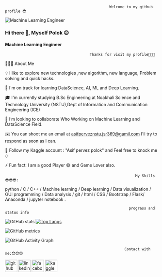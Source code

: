                                                     Welcome to my github profile 😎
                                                    
   ![Machine Learning Engineer](https://monkeylearn.com/static/d7bc5e292b4d171b0105b91a9c5ba9ae/4394e/normal.webp)
### Hi there 👋, Myself Polok 😊
#### Machine Learning Engineer










                                           Thanks for visit my profile🙂🙂🙂
                                      
                                      

👨🏻‍💻  About Me

💡 I like to explore new technologies ,new algorithm, new language, Problem solving and quick hacks.

🌱 I'm on track for learning DataScience, AI, ML and Deep Learning.

🎓 I'm currently studying B.Sc Engineering at Noakhali Science and Technology University (NSTU),Dept of Information and Communication Engineering (ICE)

👯 I’m looking to collaborate Who Working on Machine Learning and DataScience Field.

✉️ You can shoot me an email at asifperveznstu.jsr369@gamil.com I'll try to respond as soon as I can.

💬 Follow my Kaggle account : "Asif pervez polok" and Feel free to knock me :)

⚡ Fun fact: I am a good Player 😄 and Game Lover also.




                                                                My Skills 😎😎😎: 

                                                 
python / C / C++ / Machine learning / Deep learning / Data visualization / GUI programming / Data analysis / git / html / CSS / Bootstrap / Flask/ Anaconda / jupyter notebook .



                                                             prograss and status info

![GitHub stats](https://github-readme-stats.vercel.app/api?username=polok-dev98&show_icons=true&count_private=true)  [![Top Langs](https://github-readme-stats.vercel.app/api/top-langs/?username=polok-dev98)](https://github.com/anuraghazra/github-readme-stats)

![GitHub metrics](https://metrics.lecoq.io/polok-dev98)  

![GitHub Activity Graph](https://activity-graph.herokuapp.com/graph?username=polok-dev98)  




                                                           Contact with me:😎😎😎
                                                        


[<img src='https://cdn.jsdelivr.net/npm/simple-icons@3.0.1/icons/github.svg' alt='github' height='40'>](https://github.com/polok-dev98)  [<img src='https://cdn.jsdelivr.net/npm/simple-icons@3.0.1/icons/linkedin.svg' alt='linkedin' height='40'>](https://www.linkedin.com/in/www.linkedin.com/in/asif-pervez-polok-237445210/)  [<img src='https://cdn.jsdelivr.net/npm/simple-icons@3.0.1/icons/facebook.svg' alt='facebook' height='40'>](https://www.facebook.com/https://web.facebook.com/pol.ok.5203/)  [<img src='https://cdn.jsdelivr.net/npm/simple-icons@3.0.1/icons/kaggle.svg' alt='kaggle' height='40'>](https://www.kaggle.com/asifpervezpolok)  


